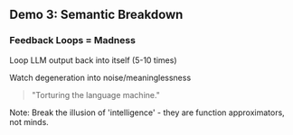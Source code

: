 <!-- .slide: data-background="linear-gradient(to bottom right, #004477, #007799)" -->

## Demo 3: Semantic Breakdown

### Feedback Loops = Madness

<div class="fragment">
    <p>Loop LLM output back into itself (5-10 times)</p>
    <p>Watch degeneration into noise/meaninglessness</p>
</div>

<!-- .element: class="fragment" -->
> "Torturing the language machine."

Note: Break the illusion of 'intelligence' - they are function approximators, not minds. 